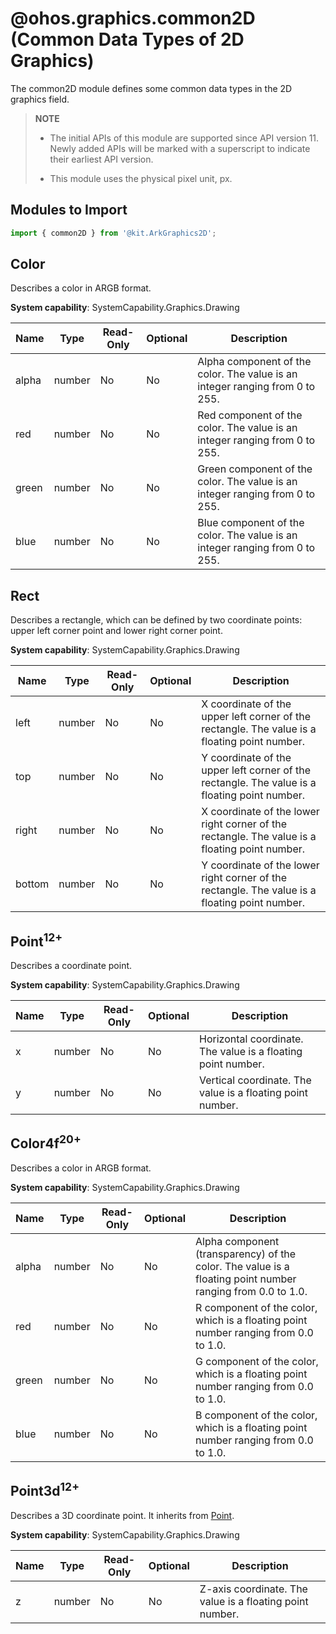 # @ohos.graphics.common2D (Common Data Types of 2D Graphics)

The common2D module defines some common data types in the 2D graphics field.

> **NOTE**
>
> - The initial APIs of this module are supported since API version 11. Newly added APIs will be marked with a superscript to indicate their earliest API version.
>
> - This module uses the physical pixel unit, px.

## Modules to Import

```ts
import { common2D } from '@kit.ArkGraphics2D';
```

## Color

Describes a color in ARGB format.

**System capability**: SystemCapability.Graphics.Drawing

| Name | Type  | Read-Only| Optional| Description                                    |
| ----- | ------ | ---- | ---- | ---------------------------------------- |
| alpha | number | No  | No  | Alpha component of the color. The value is an integer ranging from 0 to 255.|
| red   | number | No  | No  | Red component of the color. The value is an integer ranging from 0 to 255.|
| green | number | No  | No  | Green component of the color. The value is an integer ranging from 0 to 255.|
| blue  | number | No  | No  | Blue component of the color. The value is an integer ranging from 0 to 255.|

## Rect

Describes a rectangle, which can be defined by two coordinate points: upper left corner point and lower right corner point.

**System capability**: SystemCapability.Graphics.Drawing

| Name  | Type  | Read-Only| Optional| Description                          |
| ------ | ------ | ---- | ---- | ------------------------------ |
| left   | number | No  | No  | X coordinate of the upper left corner of the rectangle. The value is a floating point number.|
| top    | number | No  | No  | Y coordinate of the upper left corner of the rectangle. The value is a floating point number.|
| right  | number | No  | No  | X coordinate of the lower right corner of the rectangle. The value is a floating point number.|
| bottom | number | No  | No  | Y coordinate of the lower right corner of the rectangle. The value is a floating point number.|

## Point<sup>12+</sup>

Describes a coordinate point.

**System capability**: SystemCapability.Graphics.Drawing

| Name  | Type  | Read-Only| Optional| Description                          |
| ------ | ------ | ---- | ---- | ------------------------------ |
| x      | number | No  | No  | Horizontal coordinate. The value is a floating point number.              |
| y      | number | No  | No  | Vertical coordinate. The value is a floating point number.              |

## Color4f<sup>20+</sup>

Describes a color in ARGB format.

**System capability**: SystemCapability.Graphics.Drawing

| Name | Type  | Read-Only| Optional| Description                                    |
| ----- | ------ | ---- | ---- | ---------------------------------------- |
| alpha | number | No  | No  | Alpha component (transparency) of the color. The value is a floating point number ranging from 0.0 to 1.0.|
| red   | number | No  | No  | R component of the color, which is a floating point number ranging from 0.0 to 1.0.|
| green | number | No  | No  | G component of the color, which is a floating point number ranging from 0.0 to 1.0.|
| blue  | number | No  | No  | B component of the color, which is a floating point number ranging from 0.0 to 1.0.|

## Point3d<sup>12+</sup>

Describes a 3D coordinate point. It inherits from [Point](#point12).

**System capability**: SystemCapability.Graphics.Drawing

| Name  | Type  | Read-Only| Optional| Description                          |
| ------ | ------ | ---- | ---- | ------------------------------ |
| z      | number | No  | No  | Z-axis coordinate. The value is a floating point number.              |
